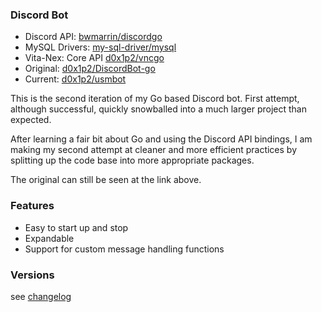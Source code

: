 ### Discord Bot
+ Discord API: [bwmarrin/discordgo](https://github.com/bwmarrin/discordgo)
+ MySQL Drivers: [my-sql-driver/mysql](https://github.com/go-sql-driver/mysql)
+ Vita-Nex: Core API [d0x1p2/vncgo](https://github.com/d0x1p2/vncgo)
+ Original: [d0x1p2/DiscordBot-go](https://github.com/d0x1p2/DiscordBot-go)
+ Current: [d0x1p2/usmbot](https://github.com/d0x1p2/usmbot)

This is the second iteration of my Go based Discord bot. First attempt, although successful, quickly snowballed into a much larger project than expected.

After learning a fair bit about Go and using the Discord API bindings, I am making my second attempt at cleaner and more efficient practices by splitting up the code base into more appropriate packages.

The original can still be seen at the link above.

### Features
+ Easy to start up and stop
+ Expandable
+ Support for custom message handling functions

### Versions
see [changelog](https://github.com/d0x1p2/godbot/blob/master/changelog)